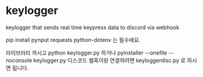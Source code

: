 # keylogger
keylogger that sends real time keypress data to discord via webhook

pip install pynput requests python-dotenv 는 필수에요.

라이브러리 까시고 python keylogger.py 하거나 pyinstaller --onefile --noconsole keylogger.py 디스코드 웹훅이랑 연결하려면 keyloggerdisc.py 로 하시면 됩니다.
